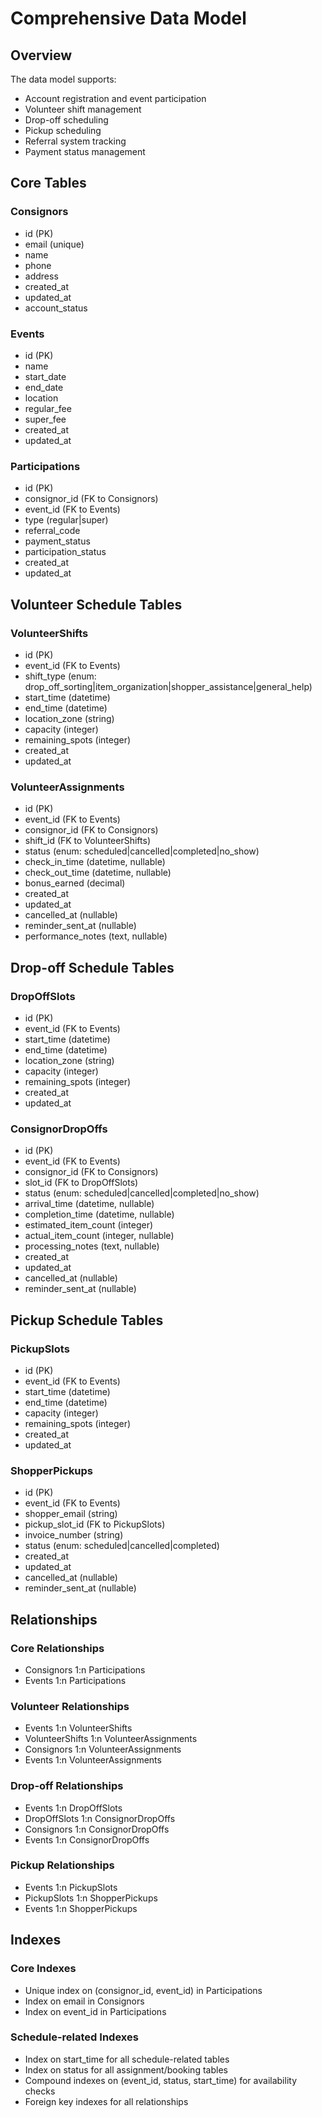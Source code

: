 # Comprehensive Data Model

## Overview
The data model supports:
- Account registration and event participation
- Volunteer shift management
- Drop-off scheduling
- Pickup scheduling
- Referral system tracking
- Payment status management

## Core Tables

### Consignors
- id (PK)
- email (unique)
- name
- phone
- address
- created_at
- updated_at
- account_status

### Events
- id (PK)
- name
- start_date
- end_date
- location
- regular_fee
- super_fee
- created_at
- updated_at

### Participations
- id (PK)
- consignor_id (FK to Consignors)
- event_id (FK to Events)
- type (regular|super)
- referral_code
- payment_status
- participation_status
- created_at
- updated_at

## Volunteer Schedule Tables

### VolunteerShifts
- id (PK)
- event_id (FK to Events)
- shift_type (enum: drop_off_sorting|item_organization|shopper_assistance|general_help)
- start_time (datetime)
- end_time (datetime)
- location_zone (string)
- capacity (integer)
- remaining_spots (integer)
- created_at
- updated_at

### VolunteerAssignments
- id (PK)
- event_id (FK to Events)
- consignor_id (FK to Consignors)
- shift_id (FK to VolunteerShifts)
- status (enum: scheduled|cancelled|completed|no_show)
- check_in_time (datetime, nullable)
- check_out_time (datetime, nullable)
- bonus_earned (decimal)
- created_at
- updated_at
- cancelled_at (nullable)
- reminder_sent_at (nullable)
- performance_notes (text, nullable)

## Drop-off Schedule Tables

### DropOffSlots
- id (PK)
- event_id (FK to Events)
- start_time (datetime)
- end_time (datetime)
- location_zone (string)
- capacity (integer)
- remaining_spots (integer)
- created_at
- updated_at

### ConsignorDropOffs
- id (PK)
- event_id (FK to Events)
- consignor_id (FK to Consignors)
- slot_id (FK to DropOffSlots)
- status (enum: scheduled|cancelled|completed|no_show)
- arrival_time (datetime, nullable)
- completion_time (datetime, nullable)
- estimated_item_count (integer)
- actual_item_count (integer, nullable)
- processing_notes (text, nullable)
- created_at
- updated_at
- cancelled_at (nullable)
- reminder_sent_at (nullable)

## Pickup Schedule Tables

### PickupSlots
- id (PK)
- event_id (FK to Events)
- start_time (datetime)
- end_time (datetime)
- capacity (integer)
- remaining_spots (integer)
- created_at
- updated_at

### ShopperPickups
- id (PK)
- event_id (FK to Events)
- shopper_email (string)
- pickup_slot_id (FK to PickupSlots)
- invoice_number (string)
- status (enum: scheduled|cancelled|completed)
- created_at
- updated_at
- cancelled_at (nullable)
- reminder_sent_at (nullable)

## Relationships

### Core Relationships
- Consignors 1:n Participations
- Events 1:n Participations

### Volunteer Relationships
- Events 1:n VolunteerShifts
- VolunteerShifts 1:n VolunteerAssignments
- Consignors 1:n VolunteerAssignments
- Events 1:n VolunteerAssignments

### Drop-off Relationships
- Events 1:n DropOffSlots
- DropOffSlots 1:n ConsignorDropOffs
- Consignors 1:n ConsignorDropOffs
- Events 1:n ConsignorDropOffs

### Pickup Relationships
- Events 1:n PickupSlots
- PickupSlots 1:n ShopperPickups
- Events 1:n ShopperPickups

## Indexes

### Core Indexes
- Unique index on (consignor_id, event_id) in Participations
- Index on email in Consignors
- Index on event_id in Participations

### Schedule-related Indexes
- Index on start_time for all schedule-related tables
- Index on status for all assignment/booking tables
- Compound indexes on (event_id, status, start_time) for availability checks
- Foreign key indexes for all relationships